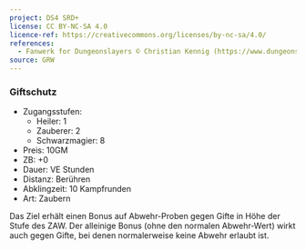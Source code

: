 ```yaml
---
project: DS4 SRD+
license: CC BY-NC-SA 4.0
licence-ref: https://creativecommons.org/licenses/by-nc-sa/4.0/
references: 
  - Fanwerk for Dungeonslayers © Christian Kennig (https://www.dungeonslayers.net/)
source: GRW
---
```


### Giftschutz

- Zugangsstufen:
  - Heiler: 1
  - Zauberer: 2
  - Schwarzmagier: 8
- Preis: 10GM
- ZB: +0
- Dauer: VE Stunden
- Distanz: Berühren
- Abklingzeit: 10 Kampfrunden
- Art: Zaubern

Das Ziel erhält einen Bonus auf Abwehr-Proben gegen Gifte in Höhe der Stufe des ZAW. Der alleinige Bonus (ohne den normalen Abwehr-Wert) wirkt auch gegen Gifte, bei denen normalerweise keine Abwehr erlaubt ist.

